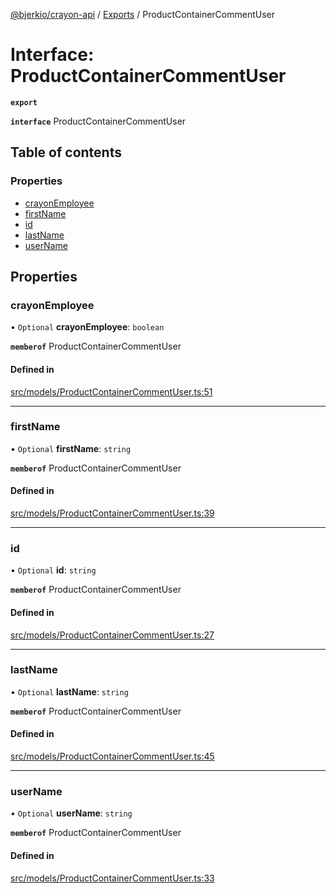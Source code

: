 [@bjerkio/crayon-api](../README.md) / [Exports](../modules.md) / ProductContainerCommentUser

# Interface: ProductContainerCommentUser

**`export`**

**`interface`** ProductContainerCommentUser

## Table of contents

### Properties

- [crayonEmployee](ProductContainerCommentUser.md#crayonemployee)
- [firstName](ProductContainerCommentUser.md#firstname)
- [id](ProductContainerCommentUser.md#id)
- [lastName](ProductContainerCommentUser.md#lastname)
- [userName](ProductContainerCommentUser.md#username)

## Properties

### crayonEmployee

• `Optional` **crayonEmployee**: `boolean`

**`memberof`** ProductContainerCommentUser

#### Defined in

[src/models/ProductContainerCommentUser.ts:51](https://github.com/bjerkio/crayon-api-js/blob/22cd66d/src/models/ProductContainerCommentUser.ts#L51)

___

### firstName

• `Optional` **firstName**: `string`

**`memberof`** ProductContainerCommentUser

#### Defined in

[src/models/ProductContainerCommentUser.ts:39](https://github.com/bjerkio/crayon-api-js/blob/22cd66d/src/models/ProductContainerCommentUser.ts#L39)

___

### id

• `Optional` **id**: `string`

**`memberof`** ProductContainerCommentUser

#### Defined in

[src/models/ProductContainerCommentUser.ts:27](https://github.com/bjerkio/crayon-api-js/blob/22cd66d/src/models/ProductContainerCommentUser.ts#L27)

___

### lastName

• `Optional` **lastName**: `string`

**`memberof`** ProductContainerCommentUser

#### Defined in

[src/models/ProductContainerCommentUser.ts:45](https://github.com/bjerkio/crayon-api-js/blob/22cd66d/src/models/ProductContainerCommentUser.ts#L45)

___

### userName

• `Optional` **userName**: `string`

**`memberof`** ProductContainerCommentUser

#### Defined in

[src/models/ProductContainerCommentUser.ts:33](https://github.com/bjerkio/crayon-api-js/blob/22cd66d/src/models/ProductContainerCommentUser.ts#L33)
